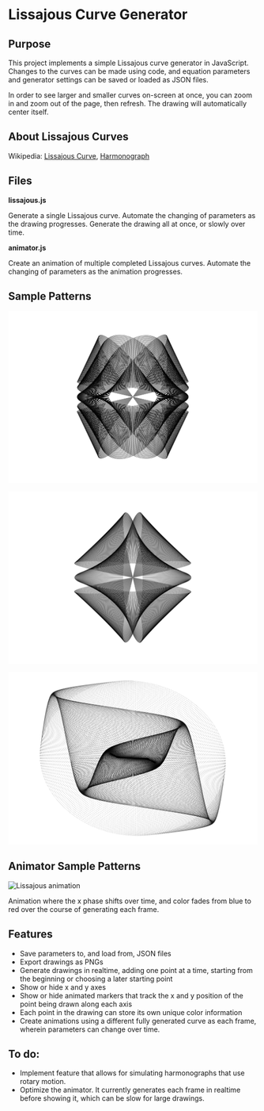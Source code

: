 # Lissajous Curve Generator #

## Purpose

This project implements a simple Lissajous curve generator in JavaScript. Changes to the curves can be made using code, and equation parameters and generator settings can be saved or loaded as JSON files.

In order to see larger and smaller curves on-screen at once, you can zoom in and zoom out of the page, then refresh. The drawing will automatically center itself.

## About Lissajous Curves

Wikipedia: 
[Lissajous Curve](https://en.wikipedia.org/wiki/Lissajous_curve), [Harmonograph](https://en.wikipedia.org/wiki/Harmonograph)

## Files

**lissajous.js**

Generate a single Lissajous curve. Automate the changing of parameters as the drawing progresses. Generate the drawing all at once, or slowly over time. 

**animator.js**

Create an animation of multiple completed Lissajous curves. Automate the changing of parameters as the animation progresses.

## Sample Patterns

![Lissajous](configurations/1.png "Lissajous pattern 1")

![Lissajous](configurations/3.png "Lissajous pattern 2")

![Lissajous](configurations/4.png "Lissajous pattern 3")

## Animator Sample Patterns

![Lissajous animation](configurations/8-animator.gif "Lissajous pattern animation 1")

Animation where the x phase shifts over time, and color fades from blue to red over the course of generating each frame.

## Features

* Save parameters to, and load from, JSON files
* Export drawings as PNGs
* Generate drawings in realtime, adding one point at a time, starting from the beginning or choosing a later starting point
* Show or hide x and y axes
* Show or hide animated markers that track the x and y position of the point being drawn along each axis
* Each point in the drawing can store its own unique color information
* Create animations using a different fully generated curve as each frame, wherein parameters can change over time.

## To do:

* Implement feature that allows for simulating harmonographs that use rotary motion.
* Optimize the animator. It currently generates each frame in realtime before showing it, which can be slow for large drawings.
